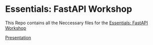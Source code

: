 # Essentials: FastAPI Workshop
This Repo contains all the Neccessary files for the [Essentials: FastAPI Workshop](https://lu.ma/pxt5kkvx)

[Presentation](./ppt.html)

